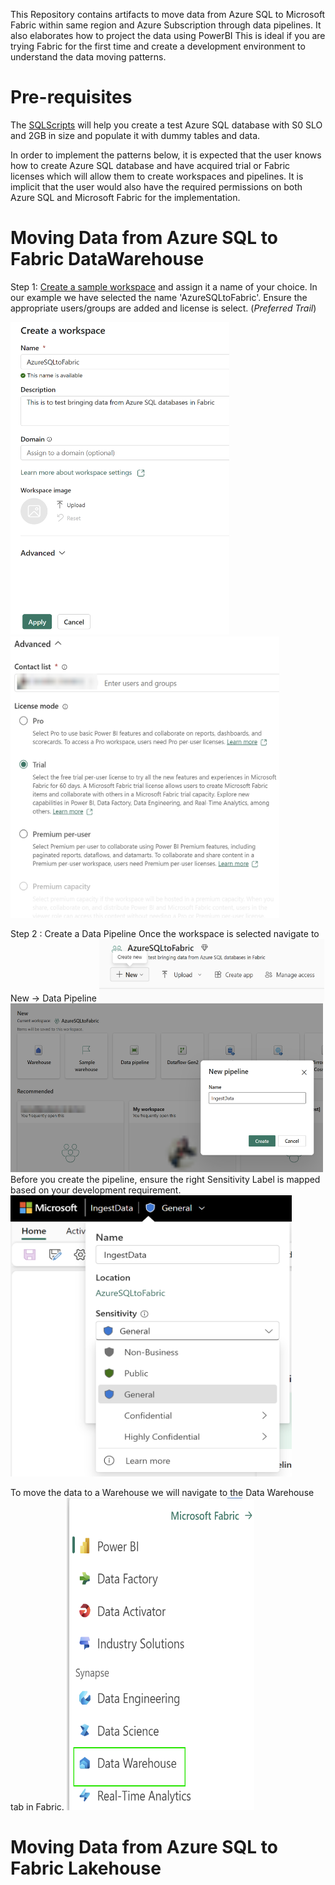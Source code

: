 This Repository contains artifacts to move data from Azure SQL to Microsoft Fabric within same region and Azure Subscription through data pipelines. It also elaborates how to project the data using PowerBI
This is ideal if you are trying Fabric for the first time and create a development environment to understand the data moving patterns. 

# Pre-requisites
The [SQLScripts](/Assests/SQLScripts/) will help you create a test Azure SQL database with S0 SLO and 2GB in size and populate it with dummy tables and data. 

In order to implement the patterns below, it is expected that the user knows how to create Azure SQL database and have acquired trial or Fabric licenses which will allow them to create workspaces and pipelines. It is implicit that the user would also have the required permissions on both Azure SQL and Microsoft Fabric for the implementation.

# Moving Data from Azure SQL to Fabric DataWarehouse
Step 1: [Create a sample workspace](https://learn.microsoft.com/power-bi/collaborate-share/service-create-the-new-workspaces#create-a-workspace) and assign it a name of your choice. In our example we have selected the name 'AzureSQLtoFabric'. Ensure the appropriate users/groups are added and license is select. (*Preferred Trail*)

<img src='/Assests/Media/CreateWorkspace.PNG' width='350' height='500'><img src='/Assests/Media/AdvancedTab.PNG' width='430' height='450'>

Step 2 : Create a Data Pipeline
Once the workspace is selected navigate to New -> Data Pipeline
<img src='/Assests/Media/NewButton.PNG' width='360' height='100'> 
<img src='/Assests/Media/SamplePipeline.PNG' width='500' height='270'>
Before you create the pipeline, ensure the right Sensitivity Label is mapped based on your development requirement.
<img src='/Assests/Media/SensitivityLabel.PNG' width='450' height='450'>

To move the data to a Warehouse we will navigate to the Data Warehouse tab in Fabric.
<img src='/Assests/Media/FabricOptions.PNG' width='300' height='500'>

# Moving Data from Azure SQL to Fabric Lakehouse